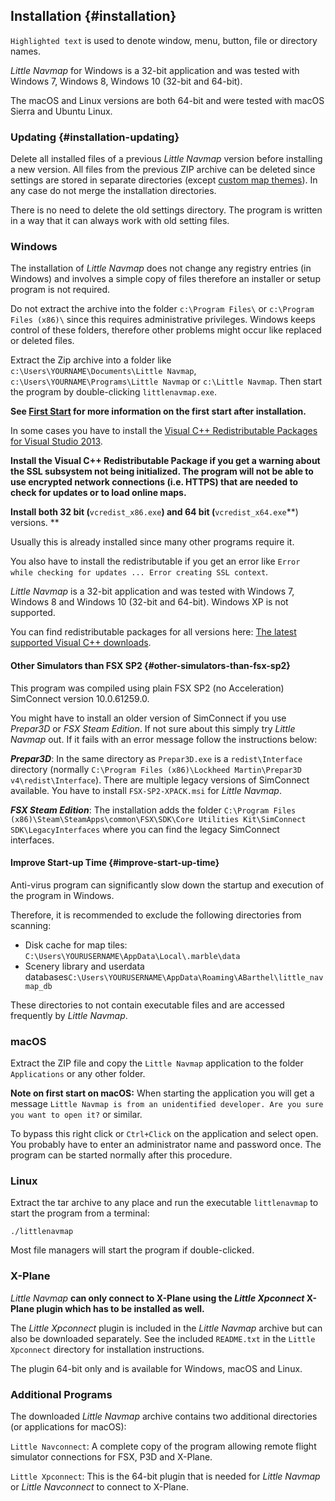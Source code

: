 ## Installation {#installation}

`Highlighted text` is used to denote window, menu, button, file or directory names.

*Little Navmap* for Windows is a 32-bit application and was tested with Windows 7, Windows 8, Windows 10 \(32-bit and 64-bit\).

The macOS and Linux versions are both 64-bit and were tested with macOS Sierra and Ubuntu Linux.

### Updating {#installation-updating}
Delete all installed files of a previous _Little Navmap_ version before installing a new version. All files from the previous ZIP archive can be deleted since settings are stored in separate directories \(except [custom map themes](MAPTHEMES.md)\). In any case do not merge the installation directories.

There is no need to delete the old settings directory. The program is written in a way that it can always work with old setting files.

### Windows
The installation of _Little Navmap_ does not change any registry entries \(in Windows\) and involves a simple copy of files therefore an installer or setup program is not required.

Do not extract the archive into the folder `c:\Program Files\` or `c:\Program Files (x86)\` since this requires administrative privileges. Windows keeps control of these folders, therefore other problems might occur like replaced or deleted files.

Extract the Zip archive into a folder like `c:\Users\YOURNAME\Documents\Little Navmap`, `c:\Users\YOURNAME\Programs\Little Navmap` or `c:\Little Navmap`. Then start the program by double-clicking `littlenavmap.exe`.

**See [First Start](INTRO.md#first-start) for more information on the first start after installation.**

In some cases you have to install the [Visual C++ Redistributable Packages for Visual Studio 2013](https://www.microsoft.com/en-us/download/details.aspx?id=40784).

**Install the Visual C++ Redistributable Package if you get a warning about the SSL subsystem not being initialized.
The program will not be able to use encrypted network connections \(i.e. HTTPS\) that are needed to check for updates or
to load online maps.**

**Install both 32 bit \(**`vcredist_x86.exe`**\) and 64 bit \(**`vcredist_x64.exe`**\) versions. **

Usually this is already installed since many other programs require it.

You also have to install the redistributable if you get an error like `Error while checking for updates ... Error creating SSL context`.

_Little Navmap_ is a 32-bit application and was tested with Windows 7, Windows 8 and Windows 10 \(32-bit and 64-bit\). Windows XP is not supported.

You can find redistributable packages for all versions here: [The latest supported Visual C++ downloads](https://support.microsoft.com/en-us/help/2977003/the-latest-supported-visual-c-downloads).

#### Other Simulators than FSX SP2 {#other-simulators-than-fsx-sp2}

This program was compiled using plain FSX SP2 \(no Acceleration\) SimConnect version 10.0.61259.0.

You might have to install an older version of SimConnect if you use _Prepar3D_ or _FSX Steam Edition_. If not sure about this simply try _Little Navmap_ out. If it fails with an error message follow the instructions below:

_**Prepar3D**_: In the same directory as `Prepar3D.exe` is a `redist\Interface` directory \(normally `C:\Program Files (x86)\Lockheed Martin\Prepar3D v4\redist\Interface`\). There are multiple legacy versions of SimConnect available. You have to install `FSX-SP2-XPACK.msi` for _Little Navmap_.

_**FSX Steam Edition**_: The installation adds the folder `C:\Program Files (x86)\Steam\SteamApps\common\FSX\SDK\Core Utilities Kit\SimConnect SDK\LegacyInterfaces` where you can find the legacy SimConnect interfaces.

#### Improve Start-up Time {#improve-start-up-time}

Anti-virus program can significantly slow down the startup and execution of the program in Windows.

Therefore, it is recommended to exclude the following directories from scanning:

* Disk cache for map tiles: `C:\Users\YOURUSERNAME\AppData\Local\.marble\data`
* Scenery library and userdata databases`C:\Users\YOURUSERNAME\AppData\Roaming\ABarthel\little_navmap_db`

These directories to not contain executable files and are accessed frequently by _Little Navmap_.

### macOS

Extract the ZIP file and copy the `Little Navmap` application to the folder `Applications` or any other folder.

**Note on first start on macOS:** When starting the application you will get a message `Little Navmap is from an unidentified developer. Are you sure you want to open it?` or similar.

To bypass this right click or `Ctrl+Click` on the application and select open. You probably have to enter an administrator name and password once. The program can be started normally after this procedure.

### Linux

Extract the tar archive to any place and run the executable `littlenavmap` to start the program from a terminal:

`./littlenavmap`

Most file managers will start the program if double-clicked.

### X-Plane

*Little Navmap* **can only connect to X-Plane using the *Little Xpconnect* X-Plane plugin which has to be installed as well.**

The *Little Xpconnect* plugin is included in the *Little Navmap* archive but can also be downloaded separately. See the included `README.txt` in the `Little Xpconnect` directory for installation instructions.

The plugin 64-bit only and is available for Windows, macOS and Linux.

### Additional Programs

The downloaded *Little Navmap* archive contains two additional directories \(or applications for macOS\):

`Little Navconnect`: A complete copy of the program allowing remote flight simulator connections for FSX, P3D and X-Plane.

`Little Xpconnect`: This is the 64-bit plugin that is needed for *Little Navmap* or *Little Navconnect* to connect to X-Plane.
